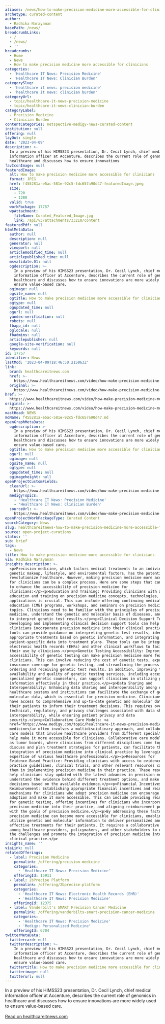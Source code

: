 ```yaml
---
aliases: /news/how-to-make-precision-medicine-more-accessible-for-clinicians
archetype: curated-content
author:
  - Radhika Narayanan
basePath: /news/
breadcrumbLinks:
  - /
  - /news/
  - ''
breadcrumbs:
  - Home
  - News
  - How to make precision medicine more accessible for clinicians
categories:
  - 'Healthcare IT News: Precision Medicine'
  - 'Healthcare IT News: Clinician Burden'
categorySlug:
  - 'healthcare it news: precision medicine'
  - 'healthcare it news: clinician burden'
categoryUrl:
  - topic/healthcare-it-news-precision-medicine
  - topic/healthcare-it-news-clinician-burden
categoryLabel:
  - Precision Medicine
  - Clinician Burden
contentCategories: netspective-medigy-news-curated-content
institution: null
offering: null
layOut: single
date: '2023-04-09'
description: >-
  In a preview of his HIMSS23 presentation, Dr. Cecil Lynch, chief medical
  information officer at Accenture, describes the current role of genomics in
  healthcare and discusses how to ensure innovations 
favIconImage: null
featuredImage:
  alt: How to make precision medicine more accessible for clinicians
  format: JPEG
  href: f455281a-e5ac-581e-92c5-fdc657a90d47-featuredImage.jpeg
  size:
    - 720
    - 1280
  valid: true
  workPackage: 17757
  wpAttachment:
    fileName: Curated_Featured_Image.jpg
    link: /api/v3/attachments/33210/content
featuredPdf: null
htmlMetaData:
  author: null
  description: null
  generator: null
  viewport: null
  articlemodified_time: null
  articlepublished_time: null
  msvalidate.01: null
  ogdescription: >-
    In a preview of his HIMSS23 presentation, Dr. Cecil Lynch, chief medical
    information officer at Accenture, describes the current role of genomics in
    healthcare and discusses how to ensure innovations are more widely used to
    ensure value-based care.
  ogimage: null
  ogsite_name: null
  ogtitle: How to make precision medicine more accessible for clinicians
  ogtype: null
  ogupdated_time: null
  ogurl: null
  yandex-verification: null
  robots: null
  fbapp_id: null
  oglocale: null
  fbadmins: null
  articlepublisher: null
  google-site-verification: null
  keywords: null
id: 17757
identifier: News
lastMod: '2023-04-09T18:46:50.215063Z'
link:
  brand: healthcareitnews.com
  href: >-
    https://www.healthcareitnews.com/video/how-make-precision-medicine-more-accessible-clinicians
  original: >-
    https://www.healthcareitnews.com/video/how-make-precision-medicine-more-accessible-clinicians
href: >-
  https://www.healthcareitnews.com/video/how-make-precision-medicine-more-accessible-clinicians
original: >-
  https://www.healthcareitnews.com/video/how-make-precision-medicine-more-accessible-clinicians
mastHead: NEWS
mdName: f455281a-e5ac-581e-92c5-fdc657a90d47.md
openGraphMetaData:
  ogdescription: >-
    In a preview of his HIMSS23 presentation, Dr. Cecil Lynch, chief medical
    information officer at Accenture, describes the current role of genomics in
    healthcare and discusses how to ensure innovations are more widely used to
    ensure value-based care.
  ogtitle: How to make precision medicine more accessible for clinicians
  ogurl: null
  ogimage: null
  ogsite_name: null
  ogtype: null
  ogupdated_time: null
  ogimageheight: null
openProjectCustomFields:
  cleanUrl: >-
    https://www.healthcareitnews.com/video/how-make-precision-medicine-more-accessible-clinicians
  medigyTopics:
    - 'Healthcare IT News: Precision Medicine'
    - 'Healthcare IT News: Clinician Burden'
  sourceUrl: >-
    https://www.healthcareitnews.com/video/how-make-precision-medicine-more-accessible-clinicians
openProjectWorkPackageType: Curated Content
searchCategory: News
slug: healthcareitnews-how-to-make-precision-medicine-more-accessible-for-clinicians
source: open-project-curations
status: ''
sub: brief
tags:
  - News
title: How to make precision medicine more accessible for clinicians
via: Radhika Narayanan
insights_description: >-
  <p>Precision medicine, which tailors medical treatments to an individual's
  genetic makeup, lifestyle, and environmental factors, has the potential to
  revolutionize healthcare. However, making precision medicine more accessible
  for clinicians can be a complex process. Here are some steps that can be taken
  to enhance the accessibility of precision medicine for
  clinicians:</p><p>Education and Training: Providing clinicians with adequate
  education and training on precision medicine concepts, technologies, and
  applications is crucial. This can include offering continuing medical
  education (CME) programs, workshops, and seminars on precision medicine
  topics. Clinicians need to be familiar with the principles of precision
  medicine, understand the genetic and molecular basis of diseases, and be able
  to interpret genetic test results.</p><p>Clinical Decision Support Tools:
  Developing and implementing clinical decision support tools can help
  clinicians incorporate precision medicine into their clinical practice. These
  tools can provide guidance on interpreting genetic test results, identifying
  appropriate treatments based on genetic information, and integrating
  patient-specific data into treatment plans. These tools can be integrated into
  electronic health records (EHRs) and other clinical workflows to facilitate
  their use by clinicians.</p><p>Genetic Testing Accessibility: Improving the
  accessibility of genetic testing can make precision medicine more feasible for
  clinicians. This can involve reducing the cost of genetic tests, expanding
  insurance coverage for genetic testing, and streamlining the process of
  ordering and receiving genetic test results. In addition, improving the
  availability and quality of genetic testing services, including access to
  specialized genetic counselors, can support clinicians in utilizing genetic
  information effectively in their practice.</p><p>Data Sharing and
  Interoperability: Enhancing data sharing and interoperability among different
  healthcare systems and institutions can facilitate the exchange of genetic and
  molecular data, which is essential for precision medicine. Clinicians should
  have access to comprehensive and up-to-date genetic and molecular data of
  their patients to inform their treatment decisions. This requires overcoming
  technical, regulatory, and privacy challenges associated with data sharing and
  interoperability, while ensuring patient privacy and data
  security.</p><p>Collaborative Care Models: <a
  href="https://www.medigy.com/topic/healthcare-it-news-precision-medicine/">Precision
  medicine</a> often involves a multidisciplinary approach, and collaborative
  care models that involve healthcare providers from different specialties can
  help make it more accessible for clinicians. Collaborative care models, such
  as tumor boards, where clinicians from different disciplines come together to
  discuss and plan treatment strategies for patients, can facilitate the
  integration of precision medicine into clinical practice by leveraging the
  expertise of various healthcare professionals.</p><p>Resources for
  Evidence-Based Practice: Providing clinicians with access to evidence-based
  practice guidelines, clinical trials, and other relevant resources can support
  them in implementing precision medicine in their practice. These resources can
  help clinicians stay updated with the latest advances in precision medicine,
  understand the evidence behind different treatment options, and make informed
  decisions based on the available evidence.</p><p>Financial Incentives and
  Reimbursement: Establishing appropriate financial incentives and reimbursement
  mechanisms for clinicians who adopt precision medicine can encourage its
  adoption and make it more accessible. This can include providing reimbursement
  for genetic testing, offering incentives for clinicians who incorporate
  precision medicine into their practice, and aligning reimbursement policies
  with the goals of precision medicine.</p><p>By addressing these factors,
  precision medicine can become more accessible for clinicians, enabling them to
  utilize genetic and molecular information to deliver personalized and
  effective treatments for their patients. It requires a collaborative effort
  among healthcare providers, policymakers, and other stakeholders to overcome
  the challenges and promote the integration of precision medicine into routine
  clinical practice.</p>
insights_name: ''
viaLink: null
relatedOfferings:
  - label: Precision Medicine
    permalink: /offering/precision-medicine
    categories:
      - 'Healthcare IT News: Precision Medicine'
    offeringId: 15911
  - label: 2bPrecise Platform
    permalink: /offering/2bprecise-platform
    categories:
      - 'Healthcare IT News: Electronic Health Records (EHR)'
      - 'Healthcare IT News: Precision Medicine'
    offeringId: 12375
  - label: Vanderbilt's SMART Precision Cancer Medicine
    permalink: /offering/vanderbilts-smart-precision-cancer-medicine
    categories:
      - 'Healthcare IT News: Precision Medicine'
      - 'Medigy: Personalized Medicine'
    offeringId: 6704
twitterMetaData:
  twittercard: null
  twitterdescription: >-
    In a preview of his HIMSS23 presentation, Dr. Cecil Lynch, chief medical
    information officer at Accenture, describes the current role of genomics in
    healthcare and discusses how to ensure innovations are more widely used to
    ensure value-based care.
  twittertitle: How to make precision medicine more accessible for clinicians
  twitterimage: null
  twitterurl: null
---
```

<p>In a preview of his HIMSS23 presentation, Dr. Cecil Lynch, chief medical information officer at Accenture, describes the current role of genomics in healthcare and discusses how to ensure innovations are more widely used to ensure value-based care.<br/><br/><a target="_blank" href=https://www.healthcareitnews.com/video/how-make-precision-medicine-more-accessible-clinicians>Read on healthcareitnews.com</a></p>